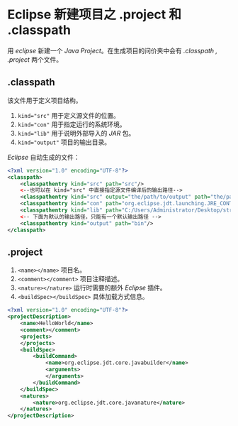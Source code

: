 # Eclipse 新建项目之 .project 和 .classpath #
  
用 *eclipse* 新建一个 *Java Project*。在生成项目的问价夹中会有 *.classpath , .project* 两个文件。  
  
## .classpath ##
  
该文件用于定义项目结构。  
1. `kind="src"` 用于定义源文件的位置。  
2. `kind="con"` 用于指定运行的系统环境。  
3. `kind="lib"` 用于说明外部导入的 *JAR* 包。  
4. `kind="output"` 项目的输出目录。  

*Eclipse* 自动生成的文件：  
```XML  
<?xml version="1.0" encoding="UTF-8"?>
<classpath>
	<classpathentry kind="src" path="src"/>
	<--也可以在 kind="src" 中直接指定源文件编译后的输出路径-->
	<classpathentry kind="src" output="the/path/to/output" path="the/path/source/code"/>
	<classpathentry kind="con" path="org.eclipse.jdt.launching.JRE_CONTAINER/org.eclipse.jdt.internal.debug.ui.launcher.StandardVMType/JavaSE-1.8"/>
	<classpathentry kind="lib" path="C:/Users/Administrator/Desktop/struts-2.3.24.1-all/struts-2.3.24.1/lib/commons-logging-1.1.3.jar"/>
	<-- 下面为默认的输出路径，只能有一个默认输出路径 -->
	<classpathentry kind="output" path="bin"/>
</classpath>
```  
  
## .project ##
  
1. `<name></name>` 项目名。  
2. `<comment></comment>` 项目注释描述。  
3. `<nature></nature>` 运行时需要的额外 *Eclipse* 插件。  
4. `<buildSpec></buildSpec>` 具体加载方式信息。  

```XML
<?xml version="1.0" encoding="UTF-8"?>
<projectDescription>
	<name>HelloWorld</name>
	<comment></comment>
	<projects>
	</projects>
	<buildSpec>
		<buildCommand>
			<name>org.eclipse.jdt.core.javabuilder</name>
			<arguments>
			</arguments>
		</buildCommand>
	</buildSpec>
	<natures>
		<nature>org.eclipse.jdt.core.javanature</nature>
	</natures>
</projectDescription>  
```
